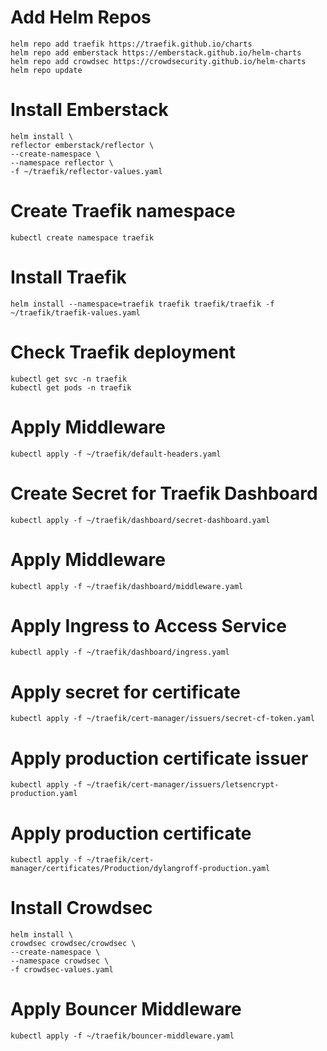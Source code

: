 # Add Helm Repos
```
helm repo add traefik https://traefik.github.io/charts
helm repo add emberstack https://emberstack.github.io/helm-charts
helm repo add crowdsec https://crowdsecurity.github.io/helm-charts
helm repo update
```

# Install Emberstack
```
helm install \
reflector emberstack/reflector \
--create-namespace \
--namespace reflector \
-f ~/traefik/reflector-values.yaml
```

# Create Traefik namespace
```
kubectl create namespace traefik
```

# Install Traefik
```
helm install --namespace=traefik traefik traefik/traefik -f ~/traefik/traefik-values.yaml
```

# Check Traefik deployment
```
kubectl get svc -n traefik
kubectl get pods -n traefik
```

# Apply Middleware
```
kubectl apply -f ~/traefik/default-headers.yaml
```

# Create Secret for Traefik Dashboard
```
kubectl apply -f ~/traefik/dashboard/secret-dashboard.yaml
```

# Apply Middleware
```
kubectl apply -f ~/traefik/dashboard/middleware.yaml
```

# Apply Ingress to Access Service
```
kubectl apply -f ~/traefik/dashboard/ingress.yaml
```

# Apply secret for certificate
```
kubectl apply -f ~/traefik/cert-manager/issuers/secret-cf-token.yaml
```

# Apply production certificate issuer
```
kubectl apply -f ~/traefik/cert-manager/issuers/letsencrypt-production.yaml
```

# Apply production certificate
```
kubectl apply -f ~/traefik/cert-manager/certificates/Production/dylangroff-production.yaml
```

# Install Crowdsec
```
helm install \
crowdsec crowdsec/crowdsec \
--create-namespace \
--namespace crowdsec \
-f crowdsec-values.yaml
```

# Apply Bouncer Middleware
```
kubectl apply -f ~/traefik/bouncer-middleware.yaml
```